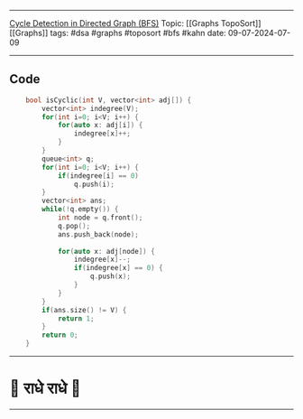 
---
[Cycle Detection in Directed Graph (BFS)](https://www.geeksforgeeks.org/problems/detect-cycle-in-a-directed-graph/1)
Topic: [[Graphs TopoSort]] [[Graphs]]
tags: #dsa #graphs #toposort #bfs #kahn 
date: 09-07-2024-07-09

---
## Code 

```cpp
    bool isCyclic(int V, vector<int> adj[]) {
        vector<int> indegree(V);
        for(int i=0; i<V; i++) {
            for(auto x: adj[i]) {
                indegree[x]++;
            }
        }
        queue<int> q;
        for(int i=0; i<V; i++) {
            if(indegree[i] == 0)
                q.push(i);
        }
        vector<int> ans;
        while(!q.empty()) {
            int node = q.front();
            q.pop();
            ans.push_back(node);
            
            for(auto x: adj[node]) {
                indegree[x]--;
                if(indegree[x] == 0) {
                    q.push(x);
                }
            }
        }
        if(ans.size() != V) {
            return 1;
        }
        return 0;
    }
```

---
# 🦚 राधे राधे 🦚
---
